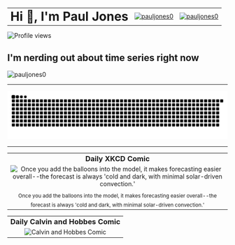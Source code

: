 <table border="0" cellspacing="0" cellpadding="0" style="border-collapse: collapse;">
  <tr>
    <td valign="middle"><h1 style="margin: 0;">Hi 👋, I'm Paul Jones</h1></td>
    <td valign="middle">
      <a href="https://linkedin.com/in/pauljones0" target="_blank">
        <img src="https://raw.githubusercontent.com/rahuldkjain/github-profile-readme-generator/master/src/images/icons/Social/linked-in-alt.svg" alt="pauljones0" height="30" width="40">
      </a>
    </td>
    <td valign="middle">
      <a href="https://kaggle.com/pauljones0" target="_blank">
        <img src="https://raw.githubusercontent.com/rahuldkjain/github-profile-readme-generator/master/src/images/icons/Social/kaggle.svg" alt="pauljones0" height="30" width="40">
      </a>
    </td>
  </tr>
</table>
<img src="https://komarev.com/ghpvc/?username=pauljones0&amp;label=Profile%20views&amp;color=0e75b6&amp;style=flat" alt="Profile views">
<h2>I'm nerding out about time series right now</h2>
<td valign="top">
  <img height="190" src="https://github-readme-stats.vercel.app/api/top-langs?username=pauljones0&amp;show_icons=true&amp;locale=en&amp;layout=compact&amp;theme=prussian&amp;border_radius=15&amp;hide_border=true" alt="pauljones0">
</td>
  
---
<picture>
  <source media="(prefers-color-scheme: dark)" srcset="https://raw.githubusercontent.com/pauljones0/pauljones0/output/github-contribution-grid-snake-dark.svg" />
  <source media="(prefers-color-scheme: light)" srcset="https://raw.githubusercontent.com/pauljones0/pauljones0/output/github-contribution-grid-snake.svg" />
  <img alt="github-snake" src="https://raw.githubusercontent.com/pauljones0/pauljones0/output/github-contribution-grid-snake.svg" />
</picture>

---

<table border="0" cellspacing="0" cellpadding="0" style="border-collapse: collapse;">
  <tr>
    <td align="center"><h3 style="margin: 0;">Daily XKCD Comic</h3></td>
  </tr>
  <tr>
    <td align="center">
            <!-- START_XKCD_IMG -->
            <img src="https://imgs.xkcd.com/comics/weather_balloons.png" alt="Once you add the balloons into the model, it makes forecasting easier overall--the forecast is always 'cold and dark, with minimal solar-driven convection.'"/>
            <!-- END_XKCD_IMG -->
    </td>
  </tr>
  <tr>
    <td align="center">
            <!-- START_XKCD_ALT -->
            <sub>Once you add the balloons into the model, it makes forecasting easier overall--the forecast is always 'cold and dark, with minimal solar-driven convection.'</sub>
            <!-- END_XKCD_ALT -->
    </td>
  </tr>
</table>

<!-- START_CALVIN_AND_HOBBES_SECTION -->
<table border="0" cellspacing="0" cellpadding="0" style="border-collapse: collapse;">
  <tr>
    <td align="center"><h3 style="margin: 0;">Daily Calvin and Hobbes Comic</h3></td>
  </tr>
  <tr>
    <td align="center">
      <img src="https://featureassets.gocomics.com/assets/9c31364011d8013e9f64005056a9545d" alt="Calvin and Hobbes Comic"/>
    </td>
  </tr>
</table>
<!-- END_CALVIN_AND_HOBBES_SECTION -->

